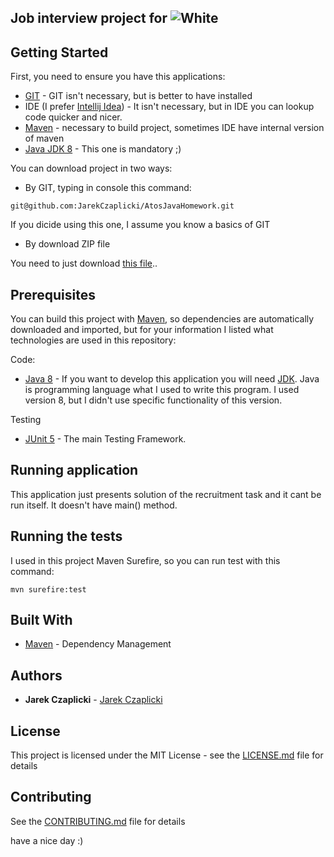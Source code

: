 ## Job interview project for ![White](https://atos.net/wp-content/themes/atos/images/atos-logo-menu-bar.png) ##

## Getting Started

First, you need to ensure you have this applications:

- [GIT](https://git-scm.com/) - GIT isn't necessary, but is better to have installed
- IDE (I prefer [Intellij Idea](https://www.jetbrains.com/idea/)) - It isn't necessary, but in IDE you can lookup code quicker and nicer.
- [Maven](https://maven.apache.org/) - necessary to build project, sometimes IDE have internal version of maven
- [Java JDK 8](http://www.oracle.com/technetwork/java/javase/downloads/jdk8-downloads-2133151.html) - This one is mandatory ;)

You can download project in two ways:
 - By GIT, typing in console this command:
 ```
 git@github.com:JarekCzaplicki/AtosJavaHomework.git
 ```
 If you dicide using this one, I assume you know a basics of GIT
 - By download ZIP file

 You need to just download [this file](https://github.com/JarekCzaplicki/AtosJavaHomework/archive/master.zip)..

## Prerequisites

You can build this project with [Maven](https://maven.apache.org/), so dependencies are automatically downloaded and imported, but for your information I listed what technologies are used in this repository:

Code:
- [Java 8](https://www.java.com/pl/download/) - If you want to develop this application you will need [JDK](http://www.oracle.com/technetwork/java/javase/downloads/jdk8-downloads-2133151.html). Java is programming language what I used to write this program. I used version 8, but I didn't use specific functionality of this version.

Testing
- [JUnit 5](https://junit.org/junit5) - The main Testing Framework.

## Running application

This application just presents solution of the recruitment task and it cant be run itself. It doesn't have main() method.

## Running the tests

I used in this project Maven Surefire, so you can run test with this command:
```
mvn surefire:test
```
## Built With

* [Maven](https://maven.apache.org/) - Dependency Management

## Authors

* **Jarek Czaplicki** - [Jarek Czaplicki](https://github.com/JarekCzaplicki)

## License

This project is licensed under the MIT License - see the [LICENSE.md](https://gist.github.com/JarekCzaplicki/e9c70dfc60bbd399ee8be16729cbe569) file for details

## Contributing

See the [CONTRIBUTING.md](https://gist.github.com/JarekCzaplicki/acd848debd198203541fe8ae570576e7) file for details



have a nice day :)

